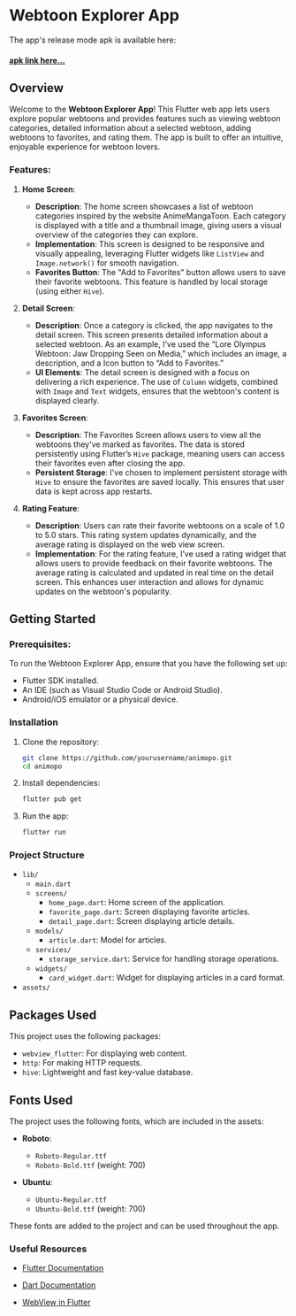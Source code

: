 # Webtoon Explorer App

The app's release mode apk is available here: 
#### [apk link here...](lib\apk\app-release.apk)
## Overview
Welcome to the **Webtoon Explorer App**! This Flutter web app lets users explore popular webtoons and provides features such as viewing webtoon categories, detailed information about a selected webtoon, adding webtoons to favorites, and rating them. The app is built to offer an intuitive, enjoyable experience for webtoon lovers.

### Features:
1. **Home Screen**:
   - **Description**: The home screen showcases a list of webtoon categories inspired by the website AnimeMangaToon. Each category is displayed with a title and a thumbnail image, giving users a visual overview of the categories they can explore.
   - **Implementation**: This screen is designed to be responsive and visually appealing, leveraging Flutter widgets like `ListView` and `Image.network()` for smooth navigation.
    - **Favorites Button**: The "Add to Favorites" button allows users to save their favorite webtoons. This feature is handled by local storage (using either `Hive`).

2. **Detail Screen**:
   - **Description**: Once a category is clicked, the app navigates to the detail screen. This screen presents detailed information about a selected webtoon. As an example, I’ve used the “Lore Olympus Webtoon: Jaw Dropping Seen on Media,” which includes an image, a description, and a Icon button to “Add to Favorites.”
   - **UI Elements**: The detail screen is designed with a focus on delivering a rich experience. The use of `Column` widgets, combined with `Image` and `Text` widgets, ensures that the webtoon's content is displayed clearly. 
  

3. **Favorites Screen**:
   - **Description**: The Favorites Screen allows users to view all the webtoons they've marked as favorites. The data is stored persistently using Flutter’s `Hive` package, meaning users can access their favorites even after closing the app.
   - **Persistent Storage**: I've chosen to implement persistent storage with `Hive` to ensure the favorites are saved locally. This ensures that user data is kept across app restarts.

4. **Rating Feature**:
   - **Description**: Users can rate their favorite webtoons on a scale of 1.0 to 5.0 stars. This rating system updates dynamically, and the average rating is displayed on the web view screen.
   - **Implementation**: For the rating feature, I’ve used a rating widget that allows users to provide feedback on their favorite webtoons. The average rating is calculated and updated in real time on the detail screen. This enhances user interaction and allows for dynamic updates on the webtoon's popularity.

## Getting Started

### Prerequisites:
To run the Webtoon Explorer App, ensure that you have the following set up:
- Flutter SDK installed.
- An IDE (such as Visual Studio Code or Android Studio).
- Android/iOS emulator or a physical device.

### Installation

1. Clone the repository:
    ```sh
    git clone https://github.com/yourusername/animopo.git
    cd animopo
    ```

2. Install dependencies:
    ```sh
    flutter pub get
    ```

3. Run the app:
    ```sh
    flutter run
    ```

### Project Structure

- `lib/`
  - `main.dart`
  - `screens/`
    - `home_page.dart`: Home screen of the application.
    - `favorite_page.dart`: Screen displaying favorite articles.
    - `detail_page.dart`: Screen displaying article details.
  - `models/`
    - `article.dart`: Model for articles.
  - `services/`
    - `storage_service.dart`: Service for handling storage operations.
  - `widgets/`
    - `card_widget.dart`: Widget for displaying articles in a card format.
- `assets/`

## Packages Used

This project uses the following packages:


- `webview_flutter`: For displaying web content.
- `http`: For making HTTP requests.
- `hive`: Lightweight and fast key-value database.

## Fonts Used

The project uses the following fonts, which are included in the assets:

- **Roboto**:
  - `Roboto-Regular.ttf`
  - `Roboto-Bold.ttf` (weight: 700)

- **Ubuntu**:
  - `Ubuntu-Regular.ttf`
  - `Ubuntu-Bold.ttf` (weight: 700)

These fonts are added to the project and can be used throughout the app.


### Useful Resources

- [Flutter Documentation](https://docs.flutter.dev/)
- [Dart Documentation](https://dart.dev/guides)

- [WebView in Flutter](https://codelabs.developers.google.com/codelabs/flutter-webview#0)
